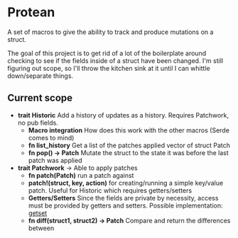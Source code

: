 # Protean

A set of macros to give the ability to track and produce mutations on a struct.

The goal of this project is to get rid of a lot of the boilerplate around checking to see if the fields
inside of a struct have been changed. I'm still figuring out scope, so I'll throw the kitchen sink at it
until I can whittle down/separate things.

## Current scope

- **trait Historic** Add a history of updates as a history. Requires Patchwork, no pub fields.
  - **Macro integration** How does this work with the other macros (Serde comes to mind)
  - **fn list_history** Get a list of the patches applied vector of struct Patch
  - **fn pop() -> Patch** Mutate the struct to the state it was before the last patch was applied
- **trait Patchwork** -> Able to apply patches
  - **fn patch(Patch)** run a patch against
  - **patch!(struct, key, action)** for creating/running a simple key/value patch. Useful for Historic which
    requires getters/setters
  - **Getters/Setters** Since the fields are private by necessity, access must be provided by getters and
    setters. Possible implementation: [getset](https://github.com/Hoverbear/getset/)
  - **fn diff(struct1, struct2) -> Patch** Compare and return the differences between
